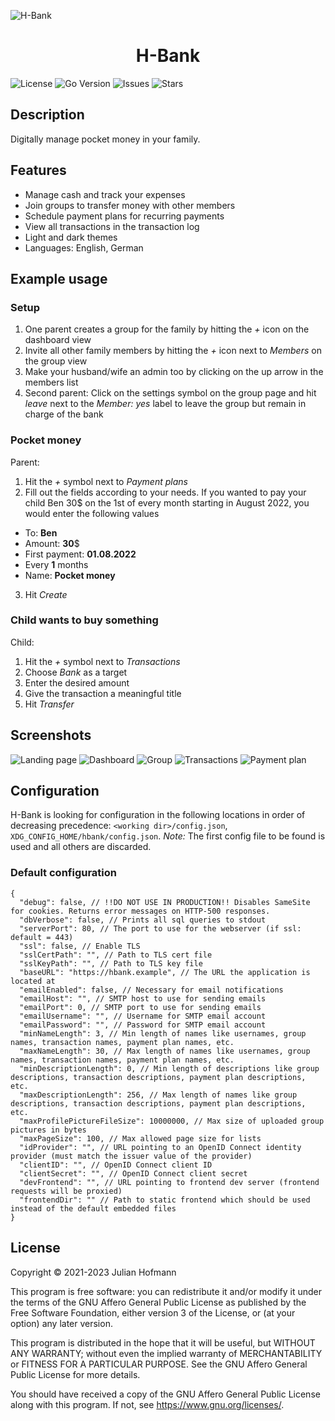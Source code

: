 ![H-Bank](assets/banner.png)
<h1 align="center">H-Bank</h1>

![License](https://img.shields.io/github/license/juho05/h-bank)
![Go Version](https://img.shields.io/github/go-mod/go-version/juho05/h-bank)
![Issues](https://img.shields.io/github/issues/juho05/h-bank)
![Stars](https://img.shields.io/github/stars/juho05/h-bank)

## Description

Digitally manage pocket money in your family.

## Features

- Manage cash and track your expenses
- Join groups to transfer money with other members
- Schedule payment plans for recurring payments
- View all transactions in the transaction log
- Light and dark themes
- Languages: English, German

## Example usage

### Setup

1. One parent creates a group for the family by hitting the *+* icon on the dashboard view
2. Invite all other family members by hitting the *+* icon next to *Members* on the group view
3. Make your husband/wife an admin too by clicking on the up arrow in the members list
4. Second parent: Click on the settings symbol on the group page and hit *leave* next to the *Member: yes* label to leave the group but remain in charge of the bank

### Pocket money

Parent:

1. Hit the *+* symbol next to *Payment plans*
2. Fill out the fields according to your needs. If you wanted to pay your child Ben 30$ on the 1st of every month starting in August 2022, you would enter the following values
  - To: **Ben**
  - Amount: **30**$
  - First payment: **01.08.2022**
  - Every **1** months
  - Name: **Pocket money**
3. Hit *Create*

### Child wants to buy something

Child:

1. Hit the *+* symbol next to *Transactions*
2. Choose *Bank* as a target
3. Enter the desired amount
4. Give the transaction a meaningful title
5. Hit *Transfer*

## Screenshots

![Landing page](assets/screenshots/landing-page.png)
![Dashboard](assets/screenshots/dashboard.png)
![Group](assets/screenshots/group.png)
![Transactions](assets/screenshots/transactions.png)
![Payment plan](assets/screenshots/payment-plan.png)

## Configuration

H-Bank is looking for configuration in the following locations in order of decreasing precedence: `<working dir>/config.json`, `XDG_CONFIG_HOME/hbank/config.json`.
*Note:* The first config file to be found is used and all others are discarded.

### Default configuration
```jsonc
{
  "debug": false, // !!DO NOT USE IN PRODUCTION!! Disables SameSite for cookies. Returns error messages on HTTP-500 responses.
  "dbVerbose": false, // Prints all sql queries to stdout
  "serverPort": 80, // The port to use for the webserver (if ssl: default = 443)
  "ssl": false, // Enable TLS
  "sslCertPath": "", // Path to TLS cert file
  "sslKeyPath": "", // Path to TLS key file
  "baseURL": "https://hbank.example", // The URL the application is located at
  "emailEnabled": false, // Necessary for email notifications
  "emailHost": "", // SMTP host to use for sending emails
  "emailPort": 0, // SMTP port to use for sending emails
  "emailUsername": "", // Username for SMTP email account
  "emailPassword": "", // Password for SMTP email account
  "minNameLength": 3, // Min length of names like usernames, group names, transaction names, payment plan names, etc.
  "maxNameLength": 30, // Max length of names like usernames, group names, transaction names, payment plan names, etc.
  "minDescriptionLength": 0, // Min length of descriptions like group descriptions, transaction descriptions, payment plan descriptions, etc.
  "maxDescriptionLength": 256, // Max length of names like group descriptions, transaction descriptions, payment plan descriptions, etc.
  "maxProfilePictureFileSize": 10000000, // Max size of uploaded group pictures in bytes
  "maxPageSize": 100, // Max allowed page size for lists
  "idProvider": "", // URL pointing to an OpenID Connect identity provider (must match the issuer value of the provider)
  "clientID": "", // OpenID Connect client ID
  "clientSecret": "", // OpenID Connect client secret
  "devFrontend": "", // URL pointing to frontend dev server (frontend requests will be proxied)
  "frontendDir": "" // Path to static frontend which should be used instead of the default embedded files
}
```

## License

Copyright © 2021-2023 Julian Hofmann

This program is free software: you can redistribute it and/or modify
it under the terms of the GNU Affero General Public License as published
by the Free Software Foundation, either version 3 of the License, or
(at your option) any later version.

This program is distributed in the hope that it will be useful,
but WITHOUT ANY WARRANTY; without even the implied warranty of
MERCHANTABILITY or FITNESS FOR A PARTICULAR PURPOSE.  See the
GNU Affero General Public License for more details.

You should have received a copy of the GNU Affero General Public License
along with this program.  If not, see <https://www.gnu.org/licenses/>.

